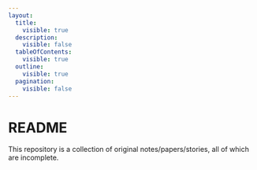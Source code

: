 ```yaml
---
layout:
  title:
    visible: true
  description:
    visible: false
  tableOfContents:
    visible: true
  outline:
    visible: true
  pagination:
    visible: false
---
```


# README

This repository is a collection of original notes/papers/stories, all of which are incomplete.&#x20;
